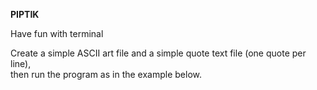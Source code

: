 **PIPTIK**

Have fun with terminal

Create a simple ASCII art file and a simple quote text file (one quote per line),  
then run the program as in the example below.
